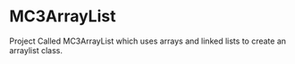 # MC3ArrayList

Project Called MC3ArrayList which uses arrays and linked lists to create an arraylist class.
